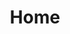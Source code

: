 ---
layout: home
title: Home
# Hero section
hero:
  name: Pixel Pirates
  text: A game hacking website!
  image:
    src: /logo.png
    alt: Pixel Pirates Logo
  tagline: A hub of information regarding all things game hacking!
  actions:
    - theme: alt
      text: View on GitHub
      link: https://github.com/jakeyboi1/PixelPirates

# Features section
features:
  - icon: ⚡️
    title: What is Pixel Pirates?
    details: Hi I am Jake the person behind Pixel Pirates I have 3 years of programming experience with a wide variety of languages. I recently became drawn in by game hacking and have since fallen in love. This site is made as a way for me to mainly recorded my discoveries in an easy to navigate fashion, but also to allow other newbies to learn from my writeups and discoveries! Disclaimer I am very new to game hacking, I am actively learning, I do not claim to be a professional, this site is merely to keep track and share what I have found works for me.
  - icon: 🎉
    title: Free Always
    details: I know how frustrating it can be to find quality information on game hacking that is not behind a paywall. That’s why I created this site—to provide accessible, well-written, and easy-to-navigate content completely free of charge. My goal is to create a welcoming hub where anyone can learn everything they need about game hacking without any barriers.
  - icon: 🔥
    title: Always Learning
    details: This site is meant to provide information on game hacking. If you ware simply wanting to copy paste then this is not the site for you, while a lot of stuff will be copy pastable, the goal is to learn. Please do yourself the favor and learn for yourself do not just copy what you see here.

# Meta property
head:
  - - meta
    - property: og:type
      content: website
  - - meta
    - property: og:title
      content: Pixel Pirates
  - - meta
    - name: title
      content: Pixel Pirates
  - - link
    - rel: icon
      type: image/png
      href: logo.png
---